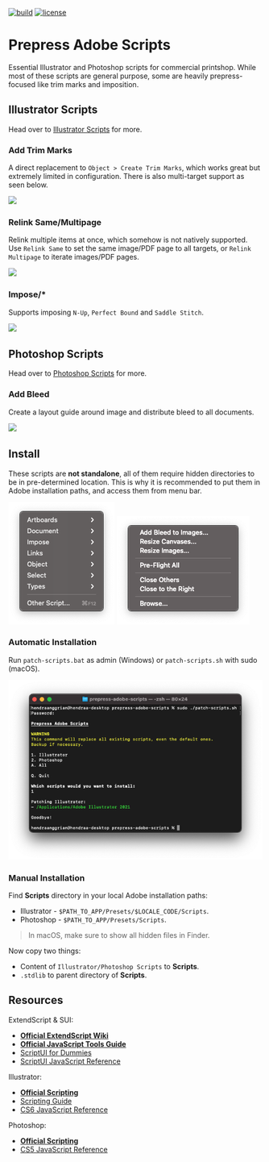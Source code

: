 [![build](https://img.shields.io/travis/com/hendraanggrian/prepress-adobe-scripts)](https://travis-ci.com/hendraanggrian/prepress-adobe-scripts)
[![license](https://img.shields.io/github/license/hendraanggrian/prepress-adobe-scripts)](https://github.com/hendraanggrian/prepress-adobe-scripts/blob/main/LICENSE)

Prepress Adobe Scripts
======================

Essential Illustrator and Photoshop scripts for commercial printshop. While most of these scripts are general purpose, some are heavily prepress-focused like trim marks and imposition.

Illustrator Scripts
-------------------

Head over to [Illustrator Scripts](Illustrator%20Scripts) for more.

### Add Trim Marks

A direct replacement to `Object > Create Trim Marks`, which works great but extremely limited in configuration. There is also multi-target support as seen below.

![](../art/ai-add-trim-marks.gif)

### Relink Same/Multipage

Relink multiple items at once, which somehow is not natively supported. Use `Relink Same` to set the same image/PDF page to all targets, or `Relink Multipage` to iterate images/PDF pages.

![](../art/ai-relink-multipage.gif)

### Impose/*

Supports imposing `N-Up`, `Perfect Bound` and `Saddle Stitch`.

![](../art/ai-impose.gif)

Photoshop Scripts
-----------------

Head over to [Photoshop Scripts](Photoshop%20Scripts) for more.

### Add Bleed

Create a layout guide around image and distribute bleed to all documents.

![](../art/psd-add-bleed.gif)

Install
-------

These scripts are **not standalone**, all of them require hidden directories to be in pre-determined location. This is why it is recommended to put them in Adobe installation paths, and access them from menu bar.

![](art/scripts-menu-illustrator.png)
![](art/scripts-menu-photoshop.png)

### Automatic Installation

Run `patch-scripts.bat` as admin (Windows) or `patch-scripts.sh` with sudo (macOS).

![](art/patch-scripts.png)

### Manual Installation

Find **Scripts** directory in your local Adobe installation paths:
* Illustrator - `$PATH_TO_APP/Presets/$LOCALE_CODE/Scripts`.
* Photoshop - `$PATH_TO_APP/Presets/Scripts`.

> In macOS, make sure to show all hidden files in Finder.

Now copy two things:
* Content of `Illustrator/Photoshop Scripts` to **Scripts**.
* `.stdlib` to parent directory of **Scripts**.

Resources
---------

ExtendScript & SUI:
* [**Official ExtendScript Wiki**](https://github.com/ExtendScript/wiki/wiki)
* [**Official JavaScript Tools Guide**](https://wwwimages2.adobe.com/content/dam/acom/en/devnet/scripting/pdfs/javascript_tools_guide.pdf)
* [ScriptUI for Dummies](https://adobeindd.com/view/publications/a0207571-ff5b-4bbf-a540-07079bd21d75/92ra/publication-web-resources/pdf/scriptui-2-16-j.pdf)
* [ScriptUI JavaScript Reference](http://jongware.mit.edu/scriptuihtml/Sui/index_1.html)

Illustrator:
* [**Official Scripting**](https://www.adobe.com/devnet/illustrator/scripting.html)
* [Scripting Guide](https://ai-scripting.docsforadobe.dev/)
* [CS6 JavaScript Reference](http://jongware.mit.edu/iljscs6html/iljscs6/inxx.html)

Photoshop:
* [**Official Scripting**](https://www.adobe.com/devnet/photoshop/scripting.html)
* [CS5 JavaScript Reference](http://jongware.mit.edu/pscs5js_html/psjscs5/inxx.html)
